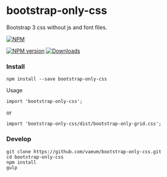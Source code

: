 # bootstrap-only-css

Bootstrap 3 css without js and font files.

[![NPM](https://nodei.co/npm-dl/bootstrap-only-css.png?months=1)](https://nodei.co/npm/bootstrap-only-css/)

[![NPM version][npm-image]][npm-url]
[![Downloads][downloads-image]][npm-url]

### Install

```
npm install --save bootstrap-only-css
```

Usage

```
import 'bootstrap-only-css';
```

or

```
import 'bootstrap-only-css/dist/bootstrap-only-grid.css';
```

### Develop

```
git clone https://github.com/vaeum/bootstrap-only-css.git
cd bootstrap-only-css
npm install
gulp
```

[downloads-image]: https://img.shields.io/npm/dm/bootstrap-only-css.svg
[npm-url]: https://www.npmjs.com/package/bootstrap-only-css
[npm-image]: https://img.shields.io/npm/v/bootstrap-only-css.svg
